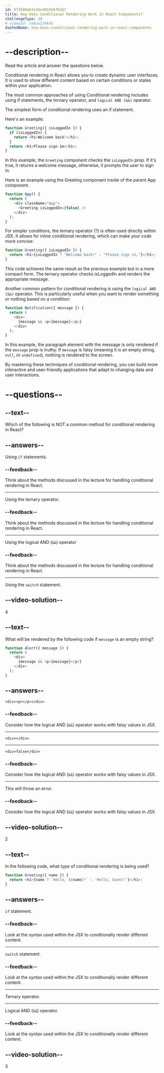 ```yaml
---
id: 673500abfe36cd015b67b1b7
title: How Does Conditional Rendering Work in React Components?
challengeType: 19
# videoId: nVAaxZ34khk
dashedName: how-does-conditional-rendering-work-in-react-components
---
```


# --description--

Read the article and answer the questions below.

Conditional rendering in React allows you to create dynamic user interfaces. It is used to show different content based on certain conditions or states within your application.

The most common approaches of using Conditional rendering includes using if statements, the ternary operator, and `logical AND (&&)` operator. 

The simplest form of conditional rendering uses an if statement. 

Here's an example:

```js
function Greeting({ isLoggedIn }) {
  if (isLoggedIn) {
    return <h1>Welcome back!</h1>;
  }
  return <h1>Please sign in</h1>;
}
```

In this example, the `Greeting` component checks the `isLoggedIn` prop. If it's true, it returns a welcome message, otherwise, it prompts the user to sign in.

Here is an example using the Greeting component inside of the parent App component.

```js
function App() {
  return (
    <div className="App">
      <Greeting isLoggedIn={false} />
    </div>
  );
}
```

For simpler conditions, the ternary operator (?) is often used directly within JSX. It allows for inline conditional rendering, which can make your code more concise:

```js
function Greeting({ isLoggedIn }) {
  return <h1>{isLoggedIn ? "Welcome back!" : "Please sign in."}</h1>;
}
```

This code achieves the same result as the previous example but in a more compact form. The ternary operator checks isLoggedIn and renders the appropriate message.

Another common pattern for conditional rendering is using the `logical AND (&&)` operator. This is particularly useful when you want to render something or nothing based on a condition:

```js
function Notification({ message }) {
  return (
    <div>
      {message && <p>{message}</p>}
    </div>
  );
}
```

In this example, the paragraph element with the message is only rendered if the `message` prop is truthy. If `message` is falsy (meaning it is an empty string, `null`, or `undefined`), nothing is rendered to the screen.

By mastering these techniques of conditional rendering, you can build more interactive and user-friendly applications that adapt to changing data and user interactions.

# --questions--

## --text--

Which of the following is NOT a common method for conditional rendering in React?

## --answers--

Using `if` statements.

### --feedback--

Think about the methods discussed in the lecture for handling conditional rendering in React.

---

Using the ternary operator.

### --feedback--

Think about the methods discussed in the lecture for handling conditional rendering in React.

---

Using the logical AND (`&&`) operator

### --feedback--

Think about the methods discussed in the lecture for handling conditional rendering in React.

---

Using the `switch` statement.

## --video-solution--

4

## --text--

What will be rendered by the following code if `message` is an empty string?

```js
function Alert({ message }) {
  return (
    <div>
      {message && <p>{message}</p>}
    </div>
  );
}
```

## --answers--

`<div><p></p></div>`

### --feedback--

Consider how the logical AND (`&&`) operator works with falsy values in JSX.

---

`<div></div>`

---

`<div>false</div>`

### --feedback--

Consider how the logical AND (`&&`) operator works with falsy values in JSX.

---

This will throw an error.

### --feedback--

Consider how the logical AND (`&&`) operator works with falsy values in JSX.

## --video-solution--

2

## --text--

In the following code, what type of conditional rendering is being used?

```js
function Greeting({ name }) {
  return <h1>{name ? `Hello, ${name}!` : 'Hello, Guest!'}</h1>;
}
```

## --answers--

`if` statement.

### --feedback--

Look at the syntax used within the JSX to conditionally render different content.

---

`switch` statement.

### --feedback--

Look at the syntax used within the JSX to conditionally render different content.

---

Ternary operator.

---

Logical AND (`&&`) operator.

### --feedback--

Look at the syntax used within the JSX to conditionally render different content.

## --video-solution--

3
